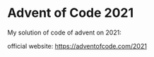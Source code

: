# Advent of Code 2021

My solution of code of advent on 2021:

official website: https://adventofcode.com/2021



